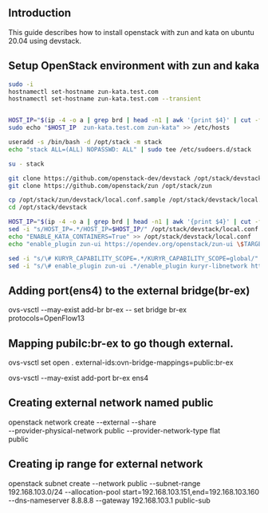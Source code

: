 ## Introduction
This guide describes how to install openstack with zun and kata on ubuntu 20.04 using devstack.

## Setup OpenStack environment with zun and kaka
```sh
sudo -i
hostnamectl set-hostname zun-kata.test.com
hostnamectl set-hostname zun-kata.test.com --transient


HOST_IP="$(ip -4 -o a | grep brd | head -n1 | awk '{print $4}' | cut -f1 -d'/')"
sudo echo "$HOST_IP  zun-kata.test.com zun-kata" >> /etc/hosts

useradd -s /bin/bash -d /opt/stack -m stack
echo "stack ALL=(ALL) NOPASSWD: ALL" | sudo tee /etc/sudoers.d/stack

su - stack

git clone https://github.com/openstack-dev/devstack /opt/stack/devstack
git clone https://github.com/openstack/zun /opt/stack/zun

cp /opt/stack/zun/devstack/local.conf.sample /opt/stack/devstack/local.conf
cd /opt/stack/devstack

HOST_IP="$(ip -4 -o a | grep brd | head -n1 | awk '{print $4}' | cut -f1 -d'/')"
sed -i "s/HOST_IP=.*/HOST_IP=$HOST_IP/" /opt/stack/devstack/local.conf
echo "ENABLE_KATA_CONTAINERS=True" >> /opt/stack/devstack/local.conf
echo "enable_plugin zun-ui https://opendev.org/openstack/zun-ui \$TARGET_BRANCH" >> /opt/stack/devstack/local.conf

sed -i "s/\# KURYR_CAPABILITY_SCOPE=.*/KURYR_CAPABILITY_SCOPE=global/" /opt/stack/devstack/local.conf
sed -i "s/\# enable_plugin zun-ui .*/enable_plugin kuryr-libnetwork https:\/\/opendev.org\/openstack\/kuryr-libnetwork \$TARGET_BRANCH/" /opt/stack/devstack/local.conf
```




## Adding port(ens4) to the external bridge(br-ex)
ovs-vsctl --may-exist add-br br-ex -- set bridge br-ex \
  protocols=OpenFlow13

## Mapping pubilc:br-ex to go though external.
ovs-vsctl set open . external-ids:ovn-bridge-mappings=public:br-ex

ovs-vsctl --may-exist add-port br-ex ens4

## Creating external network named public 
openstack network create --external --share \
  --provider-physical-network public --provider-network-type flat \
  public

## Creating ip range for external network
openstack subnet create --network public --subnet-range \
  192.168.103.0/24 --allocation-pool start=192.168.103.151,end=192.168.103.160 \
  --dns-nameserver 8.8.8.8 --gateway 192.168.103.1 public-sub
  
  
